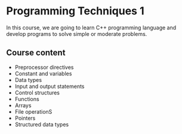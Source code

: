 # Programming Techniques 1
In this course, we are going to learn C++ programming language and develop programs to solve simple or moderate problems.

## Course content
- Preprocessor directives
- Constant and variables
- Data types
- Input and output statements
- Control structures
- Functions
- Arrays
- File operationS
- Pointers
- Structured data types

